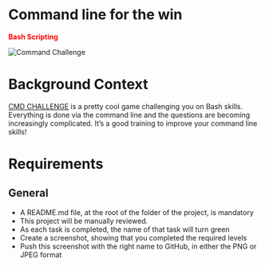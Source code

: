# Command line for the win

 <span style="color:#FF0000">**Bash Scripting**</span>

 ![Command Challenge](https://s3.amazonaws.com/intranet-projects-files/holbertonschool-sysadmin_devops/324/06AChAO.png)

# Background Context 

 [CMD CHALLENGE](https://cmdchallenge.com/) is a pretty cool game challenging you on Bash skills. Everything is done via the command line and the questions are becoming increasingly complicated. It’s a good training to improve your command line skills!

# Requirements

## General

 - A README.md file, at the root of the folder of the project, is mandatory
 - This project will be manually reviewed.
 - As each task is completed, the name of that task will turn green
 - Create a screenshot, showing that you completed the required levels
 - Push this screenshot with the right name to GitHub, in either the PNG or JPEG format
